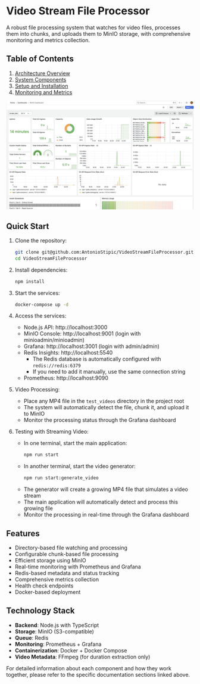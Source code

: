 # Video Stream File Processor

A robust file processing system that watches for video files, processes them into chunks, and uploads them to MinIO storage, with comprehensive monitoring and metrics collection.

## Table of Contents

1. [Architecture Overview](docs/architecture.md)
2. [System Components](docs/components.md)
3. [Setup and Installation](docs/setup.md)
4. [Monitoring and Metrics](docs/monitoring.md)
   
![MinIO Dashboard](docs/img/dashboards/minio.png)

## Quick Start

1. Clone the repository:
   ```bash
   git clone git@github.com:AntonioStipic/VideoStreamFileProcessor.git
   cd VideoStreamFileProcessor
   ```

2. Install dependencies:
   ```bash
   npm install
   ```

3. Start the services:
   ```bash
   docker-compose up -d
   ```

4. Access the services:
   - Node.js API: http://localhost:3000
   - MinIO Console: http://localhost:9001 (login with minioadmin/minioadmin)
   - Grafana: http://localhost:3001 (login with admin/admin)
   - Redis Insights: http://localhost:5540
     - The Redis database is automatically configured with `redis://redis:6379`
     - If you need to add it manually, use the same connection string
   - Prometheus: http://localhost:9090

5. Video Processing:
   - Place any MP4 file in the `test_videos` directory in the project root
   - The system will automatically detect the file, chunk it, and upload it to MinIO
   - Monitor the processing status through the Grafana dashboard

6. Testing with Streaming Video:
   - In one terminal, start the main application:
     ```bash
     npm run start
     ```
   - In another terminal, start the video generator:
     ```bash
     npm run start:generate_video
     ```
   - The generator will create a growing MP4 file that simulates a video stream
   - The main application will automatically detect and process this growing file
   - Monitor the processing in real-time through the Grafana dashboard

## Features

- Directory-based file watching and processing
- Configurable chunk-based file processing
- Efficient storage using MinIO
- Real-time monitoring with Prometheus and Grafana
- Redis-based metadata and status tracking
- Comprehensive metrics collection
- Health check endpoints
- Docker-based deployment

## Technology Stack

- **Backend**: Node.js with TypeScript
- **Storage**: MinIO (S3-compatible)
- **Queue**: Redis
- **Monitoring**: Prometheus + Grafana
- **Containerization**: Docker + Docker Compose
- **Video Metadata**: FFmpeg (for duration extraction only)

For detailed information about each component and how they work together, please refer to the specific documentation sections linked above. 
